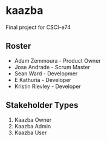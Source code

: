 # kaazba
Final project for CSCI-e74


## Roster
* Adam Zemmoura - Product Owner
* Jose Andrade - Scrum Master
* Sean Ward - Developmer
* E Kathuria - Developer
* Kristin Rievley - Developer

## Stakeholder Types
1. Kaazba Owner
2. Kaazba Admin
3. Kaazba User
